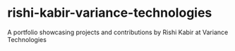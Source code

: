 # rishi-kabir-variance-technologies
A portfolio showcasing projects and contributions by Rishi Kabir at Variance Technologies
